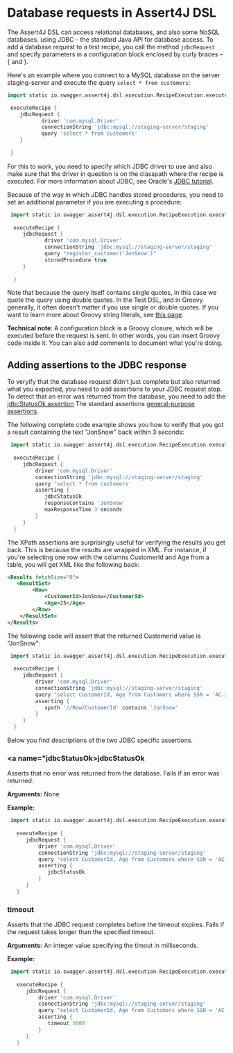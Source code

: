 # Database requests in Assert4J DSL

The Assert4J DSL can access relational databases, and also some NoSQL databases. using JDBC - the standard Java API
for database access. To add a database request to a test recipe, you call the method ```jdbcRequest``` and specify
parameters in a configuration block enclosed by curly braces – { and }.

 
Here's an example where you connect to a MySQL database on the server staging-server and execute the query 
```select * from customers```:
 
 ```groovy
 import static io.swagger.assert4j.dsl.execution.RecipeExecution.executeRecipe
 
  executeRecipe {
     jdbcRequest {
            driver 'com.mysql.Driver'
            connectionString 'jdbc:mysql://staging-server/staging'
            query 'select * from customers'
     }
     
  }
  ```

For this to work, you need to specify which JDBC driver to use and also make sure that the driver in question is on 
the classpath where the recipe is executed. For more information about JDBC, see Oracle's 
[JDBC tutorial](https://docs.oracle.com/javase/tutorial/jdbc/index.html).

Because of the way in which JDBC handles stored procedures, you need to set an additional parameter if you are 
executing a procedure:

```groovy
 import static io.swagger.assert4j.dsl.execution.RecipeExecution.executeRecipe
 
  executeRecipe {
     jdbcRequest {
            driver 'com.mysql.Driver'
            connectionString 'jdbc:mysql://staging-server/staging'
            query "register_customer('JonSnow')"
            storedProcedure true
     }
     
  }
  ```
Note that because the query itself contains single quotes, in this case we quote the query using double quotes. In the Test DSL,
and in Groovy generally, it often doesn't matter if you use single or double quotes. If you want to learn more about 
Groovy string literals, see [this page](http://docs.groovy-lang.org/latest/html/documentation/index.html#all-strings).

**Technical note**: A configuration block is a Groovy closure, which will be executed before the request is sent. 
In other words, you can insert Groovy code inside it. You can also add comments to document what you're doing.
 
## Adding assertions to the JDBC response

To veryify that the database request didn't just complete but also returned what you expected, you need to add assertions
to your JDBC request step. To detect that an error was returned from the database, you need to add the 
[jdbcStatusOk assertion](#jdbcStatusOk) The standard assertions [general-purpose assertions](Assertions.md#standard). 

The following complete code example shows you how to verify that you got a result containing the text "JonSnow" back within
3 seconds:

```groovy
 import static io.swagger.assert4j.dsl.execution.RecipeExecution.executeRecipe
 
  executeRecipe {
     jdbcRequest {
         driver 'com.mysql.Driver'
         connectionString 'jdbc:mysql://staging-server/staging'
         query 'select * from customers'
         asserting {
            jdbcStatusOk
            responseContains 'JonSnow'
            maxResponseTime 3 seconds
         }
     }
  }
  ```
The XPath assertions are surprisingly useful for verifying the results you get back. This is because the results are
wrapped in XML. For instance, if you're selecting one row with the columns CustomerId and Age from a table, you will get XML like the 
following back:

```xml
<Results fetchSize="0">
   <ResultSet>
        <Row>
            <CustomerId>JonSnow</CustomerId>
            <Age>25</Age>
        </Row>
    </ResultSet>
</Results>
```
The following code will assert that the returned CustomerId value is "JonSnow":

```groovy
 import static io.swagger.assert4j.dsl.execution.RecipeExecution.executeRecipe
 
  executeRecipe {
     jdbcRequest {
         driver 'com.mysql.Driver'
         connectionString 'jdbc:mysql://staging-server/staging'
         query "select CustomerId, Age from Customers where SSN = 'AC-34983-AA'"
         asserting {
            xpath '//Row/CustomerId' contains 'JonSnow'
         }
     }
  }
  ```
  
Below you find descriptions of the two JDBC specific assertions.

### <a name="jdbcStatusOk></a>jdbcStatusOk

Asserts that no error was returned from the database. Fails if an error was returned.

**Arguments:** None

**Example:** 
```groovy
 import static io.swagger.assert4j.dsl.execution.RecipeExecution.executeRecipe
  
   executeRecipe {
      jdbcRequest {
          driver 'com.mysql.Driver'
          connectionString 'jdbc:mysql://staging-server/staging'
          query "select CustomerId, Age from Customers where SSN = 'AC-34983-AA'"
          asserting {
             jdbcStatusOk
          }
      }
   }
 ```

### timeout

Asserts that the JDBC request completes before the timeout expires. Fails if the request takes longer than the 
specified timeout.

**Arguments:** An integer value specifying the timout in milliseconds.

**Example:** 
```groovy
 import static io.swagger.assert4j.dsl.execution.RecipeExecution.executeRecipe
  
   executeRecipe {
      jdbcRequest {
          driver 'com.mysql.Driver'
          connectionString 'jdbc:mysql://staging-server/staging'
          query "select CustomerId, Age from Customers where SSN = 'AC-34983-AA'"
          asserting {
             timeout 3000
          }
      }
   }
 ```


